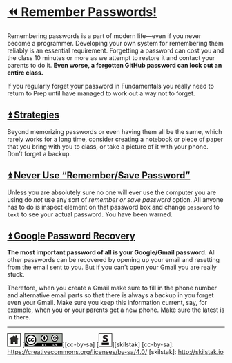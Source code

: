# [⏪ Remember Passwords!](/README.md)

Remembering passwords is a part of modern life—even if you
never become a programmer. Developing your own system for remembering
them reliably is an essential requirement. Forgetting a password
can cost you and the class 10 minutes or more as we attempt to
restore it and contact your parents to do it.  **Even worse, a
forgotten GitHub password can lock out an entire class.**

If you regularly forget your password in Fundamentals you really
need to return to Prep until have managed to work out a way not to
forget.

## [⏫ Strategies](#)

Beyond memorizing passwords or even having them all be the same, which
rarely works for a long time, consider creating a notebook or piece of
paper that you bring with you to class, or take a picture of it with
your phone. Don't forget a backup.

## [⏫ Never Use “Remember/Save Password”](#)

Unless you are absolutely sure no one will ever use the computer you
are using do *not* use any sort of *remember or save password* option.
All anyone has to do is inspect element on that password box and
change `password` to `text` to see your actual password. You have been
warned.

## [⏫ Google Password Recovery](#)

**The most important password of all is your Google/Gmail password.**
All other passwords can be recovered by opening  up your email and
resetting from the email sent to you. But if you can't open your Gmail
you are really stuck.

Therefore, when you create a Gmail make sure to fill in the phone
number and alternative email parts so that there is always a backup
in you forget even your Gmail. Make sure you keep this information
current, say, for example, when you or your parents get a new phone.
Make sure the latest is in there.

---
[![home](/assets/home-bw.png)](/README.md)
[![cc-by-sa](/assets/cc-by-sa.png)][cc-by-sa]
[![skilstak](/assets/skilstak-logo-bw.png)][skilstak]
[cc-by-sa]: https://creativecommons.org/licenses/by-sa/4.0/
[skilstak]: http://skilstak.io

